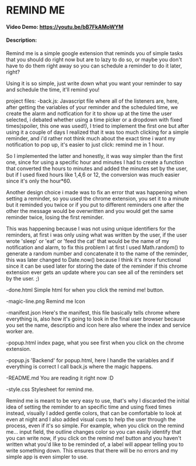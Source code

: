 # REMIND ME
#### Video Demo:  https://youtu.be/bB7FkAMoWYM
#### Description:

Remind me is a simple google extension that reminds you of simple tasks that you should do right now but are to lazy to do so, or maybe you don't have to do them right away so you can schedule a reminder to do it later, right?

Using it is so simple, just write down what you want your reminder to say and schedule the time, it'll remind you!

project files:
-back.js:
Javascript file where all of the listeners are, here, after getting the variables of your reminder and the scheduled time, we create the alarm and notfication for it to show up at the time the user selected, i debated whether using a time picker or a dropdown with fixed times(spoiler, this one was used!), I tried to implement the first one but after using it a couple of days I realized that it was too much clicking for a simple reminder, and i'd rather not think much about the exact time i want my notification to pop up, it's easier to just click: remind me in 1 hour.

So I implemented the latter and honestly, it was way simpler than the first one, since for using a specific hour and minutes I had to create a function that converted the hours to minutes and added the minutes set by the user, but if I used fixed hours like 1,4,6 or 12, the conversion was much easier since it's only the hour*60.

Another design choice i made was to fix an error that was happening when setting a reminder, so you used the chrome extension, you set it to a minute but it reminded you twice or if you put to different reminders one after the other the message would be overwritten and you would get the same reminder twice, losing the first reminder.

This was happening because I was not using unique identifiers for the reminders, at first i was only using what was written by the user, if the user wrote 'sleep' or 'eat' or 'feed the cat' that would be the name of my notification and alarm, to fix this problem I at first I used Math.random() to generate a random number and concatenate it to the name of the reminder, this was later changed to Date.now() because I think it's more functional since it can be used later for storing the date of the reminder if this chrome extension ever gets an update where you can see all of the reminders set by the user. ;)

-done.html
Simple html for when you click the remind me! button.

-magic-line.png
Remind me Icon

-manifest.json
Here's the manifest, this file basically tells chrome where everything is, also how it's going to look in the final user browser because you set the name, descriptio and icon here also where the index and service worker are.

-popup.html
index page, what you see first when you click on the chrome extension.

-popup.js
'Backend' for popup.html, here I handle the variables and if everything is correct I call back.js where the magic happens.

-README.md
You are reading it right now :D

-style.css
Stylesheet for remind me.

Remind me is meant to be very easy to use, that's why I discarded the initial idea of setting the reminder to an specific time and using fixed times instead, visually I added gentle colors, that can be comfortable to look at even at night and I also added visual cues to help the user through the process, even if it's so simple. For example, when you click on the remind me... input field, the outline changes color so you can easily identify that you can write now, if you click on the remind me! button and you haven't written what you'd like to be reminded of, a label will appear telling you to write something down. This ensures that there will be no errors and my simple app is even simpler to use.
